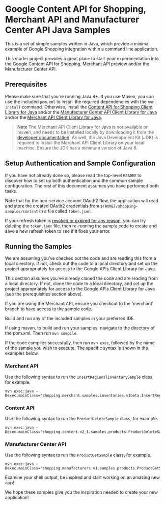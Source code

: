 # Google Content API for Shopping, Merchant API and Manufacturer Center API Java Samples

This is a set of simple samples written in Java, which provide a minimal
example of Google Shopping integration within a command line application.

This starter project provides a great place to start your experimentation into
the Google Content API for Shopping, Merchant API preview and/or the
Manufacturer Center API.

## Prerequisites

Please make sure that you're running Java 8+. If you use Maven, you can use
the included `pom.xml` to install the required dependencies with the
`mvn install` command. Otherwise, install the
[Content API for Shopping Client Library for Java](https://developers.google.com/api-client-library/java/apis/content/v2.1)
and/or the
[Manufacturer Center API Client Library for Java](https://developers.google.com/api-client-library/java/apis/manufacturers/v1)
and/or the 
[Merchant API Client Library for Java](https://developers.google.com/merchant/api/client-libraries).

> **Note**
> The Merchant API Client Library for Java is not available on maven, and 
> needs to be installed locally by downloading it from the 
> [developer documentation](https://developers.google.com/merchant/api/client-libraries).
> As well, the Java Development Kit (JDK) is required to install the Merchant 
> API Client Library on your local machine. Ensure the JDK has a minimum version
> of Java 8.

## Setup Authentication and Sample Configuration

If you have not already done so, please read the top-level `README` to discover
how to set up both authentication and the common sample configuration.  The rest
of this document assumes you have performed both tasks.

Note that for the non-service account OAuth2 flow, the application will read
and store the created OAuth2 credentials from `$(HOME)/shopping-samples/content`
in a file called `token.json`.

If your refresh token is 
[revoked or expired for any reason](https://developers.google.com/identity/protocols/oauth2#expiration),
you can try deleting the `token.json` file, then re-running the sample code
to create and save a new refresh token to see if it fixes your error.

## Running the Samples

We are assuming you've checked out the code and are reading this from a local
directory. If not, check out the code to a local directory and set up the
project appropriately for access to the Google APIs Client Library for Java.

This section assumes you've already cloned the code and are reading from a local
directory. If not, clone the code to a local directory,  and set up the project
appropriately for access to the Google APIs Client Library for Java 
(see the prerequisities section above).

If you are using the Merchant API, ensure you checkout to the 
'merchant' branch to have access to the sample code.

Build and run any of the included samples in your preferred IDE.

If using maven, to build and run your samples, navigate to the directory of
the pom.xml. Then run `mvn compile`.

If the code compiles succesfully, then run `mvn exec`, followed by the name of
the sample you wish to execute. The specific syntax is shown in the examples
below. 

### Merchant API
Use the following syntax
to run the `InsertRegionalInventorySample` class, for example.

```
mvn exec:java -Dexec.mainClass="shopping.merchant.samples.inventories.v1beta.InsertRegionalInventorySample"
```

### Content API
Use the following syntax
to run the `ProductDeleteSample` class, for example.

```
mvn exec:java -Dexec.mainClass="shopping.content.v2_1.samples.products.ProductDeleteSample"
```

### Manufacturer Center API
Use the following syntax
to run the `ProductGetSample` class, for example.

```
mvn exec:java -Dexec.mainClass="shopping.manufacturers.v1.samples.products.ProductGetSample"
```

Examine your shell output, be inspired and start working on an amazing new app!

We hope these samples give you the inspiration needed to create your new
application!
